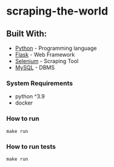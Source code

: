 # scraping-the-world

## Built With:

- [Python](https://www.python.org/) - Programming language
- [Flask](https://flask.palletsprojects.com/en/2.0.x/#) - Web Framework
- [Selenium](https://www.selenium.dev/) - Scraping Tool
- [MySQL](https://www.mysql.com/) - DBMS


### System Requirements
- python ^3.9
- docker

### How to run
    make run

### How to run tests
    make run
    